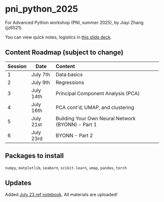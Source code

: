 # pni_python_2025
For Advanced Python workshop (PNI, summer 2025), by Jiayi Zhang (jz6521).

You can view quick notes, logistics in [this slide deck](https://tinyurl.com/PNIadvPY).

## Content Roadmap (subject to change)
|  Session   | Date |  Content |
| :-------- | ------- | :-------- |
| 1  | July 7th | Data basics 
| 2  | July 9th | Regressions
| 3  | July 14th | Principal Component Analysis (PCA)
| 4  | July 16th | PCA cont'd, UMAP, and clustering
| 5  | July 21st | Building Your Own Neural Network (BYONN) - Part 1
| 6  | July 23rd | BYONN - Part 2

## Packages to install
`numpy`, `matplotlib`, `seaborn`, `scikit-learn`, `umap`, `pandas`, `torch`


## Updates
Added [July 23 ref notebook](./notebooks/july_23_ref.ipynb). All materials are uploaded!
